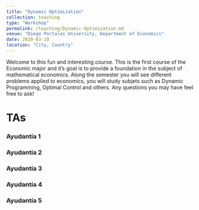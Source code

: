 ```yaml
---
title: "Dynamic Optimization"
collection: teaching
type: "Workshop"
permalink: /teaching/Dynamic-Optimization.md
venue: "Diego Portales University, Department of Economics"
date: 2020-03-10
location: "City, Country"
---
```


Welcome to this fun and interesting course. 
This is the first course of the Economic major and it’s goal is to provide a foundation in the subject of mathematical economics.
Along the semester you will see different problems applied to economics, you will study subjets such as Dynamic Programming, Optimal
Control and others. Any questions you may have feel free to ask!




TAs
======

### Ayudantía 1


### Ayudantía 2

### Ayudantía 3

### Ayudantía 4

### Ayudantía 5
